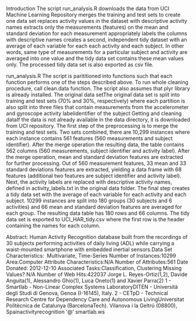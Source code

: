 Introduction
The script run_analysis.R
downloads the data from UCI Machine Learning Repository
merges the training and test sets to create one data set
replaces activity values in the dataset with descriptive activity names
extracts only the measurements (features) on the mean and standard deviation for each measurement
appropriately labels the columns with descriptive names
creates a second, independent tidy dataset with an average of each variable for each each activity and each subject. 
In other words, same type of measurements for a particular subject and activity are averaged into one value and the tidy data set contains
these mean values only. 
The processed tidy data set is also exported as csv file.

run_analysis.R
The script is parititioned into functions such that each function performs one of the steps described above. 
To run whole cleaning procedure, call clean.data function. 
The script also assumes that plyr library is already installed.
The original data setThe original data set is split into training and test sets (70% and 30%, respectively) where each partition is also split into three files that contain
measurements from the accelerometer and gyroscope
activity labelidentifier of the subject
Getting and cleaning dataIf the data is not already available in the data directory, it is downloaded from UCI repository.
The first step of the preprocessing is to merge the training and test sets. 
Two sets combined, there are 10,299 instances where each instance contains 561 features (560 measurements and subject identifier). 
After the merge operation the resulting data, the table contains 562 columns (560 measurements, subject identifier and activity label).
After the merge operation, mean and standard deviation features are extracted for further processing.
Out of 560 measurement features, 33 mean and 33 standard deviations features are extracted, 
yielding a data frame with 68 features (additional two features are subject identifier and activity label).
Next, the activity labels are replaced with descriptive activity names, defined in activity_labels.txt in the original data folder.
The final step creates a tidy data set with the average of each variable for each activity and each subject. 
10299 instances are split into 180 groups (30 subjects and 6 activities) and 66 mean and standard deviation features are averaged for each group.
The resulting data table has 180 rows and 66 columns.
The tidy data set is exported to UCI_HAR_tidy.csv where the first row is the header containing the names for each column.

Abstract: Human Activity Recognition database built from the recordings of 30 subjects performing activities of daily living (ADL)
while carrying a waist-mounted smartphone with embedded inertial sensors.Data 
Set Characteristics:  Multivariate, Time-Series
Number of Instances:10299
Area:Computer
Attribute Characteristics:N/A
Number of Attributes:561
Date Donated: 2012-12-10
Associated Tasks:Classification, Clustering
Missing Values? N/A
Number of Web Hits:422037
Jorge L. Reyes-Ortiz(1,2), Davide Anguita(1), Alessandro Ghio(1), Luca Oneto(1) and Xavier Parra(2)
1 - Smartlab - Non-Linear Complex Systems LaboratoryDITEN - Università  degli Studi di Genova, Genoa (I-16145), Italy. 
2 - CETpD - Technical Research Centre for Dependency Care and Autonomous LivingUniversitat Politècnica de Catalunya (BarcelonaTech). 
Vilanova i la Geltrú (08800), Spainactivityrecognition '@' smartlab.ws 























